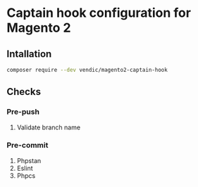 # Captain hook configuration for Magento 2


## Intallation
```bash
composer require --dev vendic/magento2-captain-hook 
```

## Checks
### Pre-push
1. Validate branch name

### Pre-commit
1. Phpstan
2. Eslint
3. Phpcs
